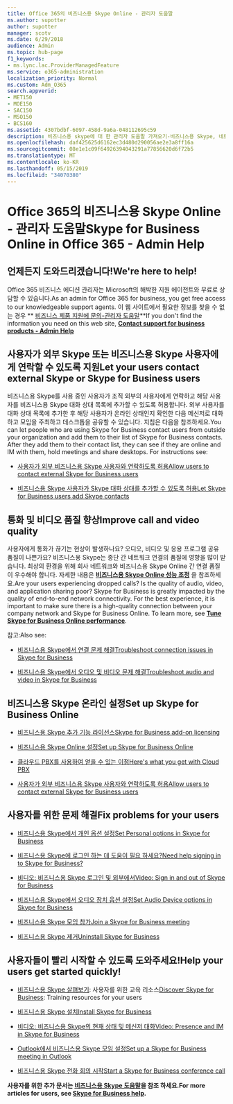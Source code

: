 ```yaml
---
title: Office 365의 비즈니스용 Skype Online - 관리자 도움말
ms.author: supotter
author: supotter
manager: scotv
ms.date: 6/29/2018
audience: Admin
ms.topic: hub-page
f1_keywords:
- ms.lync.lac.ProviderManagedFeature
ms.service: o365-administration
localization_priority: Normal
ms.custom: Adm_O365
search.appverid:
- MET150
- MOE150
- SAC150
- MSO150
- BCS160
ms.assetid: 4307bdbf-6097-458d-9a6a-048112695c59
description: 비즈니스용 skype에 대 한 관리자 도움말 가져오기-비즈니스용 Skype, 네트워크, 모임 및 IM, 사용자를 위한 외부 액세스를 설정 합니다. 설정 구성, 문제 해결 및 사용 현황 보고서 보기
ms.openlocfilehash: daf425625d6162ec3d480d290056ae2e3a8ff16a
ms.sourcegitcommit: 08e1e1c09f64926394043291a77856620d6f72b5
ms.translationtype: MT
ms.contentlocale: ko-KR
ms.lasthandoff: 05/15/2019
ms.locfileid: "34070380"
---
```

# <a name="skype-for-business-online-in-office-365---admin-help"></a><span data-ttu-id="c42d7-104">Office 365의 비즈니스용 Skype Online - 관리자 도움말</span><span class="sxs-lookup"><span data-stu-id="c42d7-104">Skype for Business Online in Office 365 - Admin Help</span></span>

## <a name="were-here-to-help"></a><span data-ttu-id="c42d7-105">언제든지 도와드리겠습니다!</span><span class="sxs-lookup"><span data-stu-id="c42d7-105">We're here to help!</span></span>

<span data-ttu-id="c42d7-106">Office 365 비즈니스 에디션 관리자는 Microsoft의 해박한 지원 에이전트와 무료로 상담할 수 있습니다.</span><span class="sxs-lookup"><span data-stu-id="c42d7-106">As an admin for Office 365 for business, you get free access to our knowledgeable support agents.</span></span> <span data-ttu-id="c42d7-107">이 웹 사이트에서 필요한 정보를 찾을 수 없는 경우 \*\* [비즈니스 제품 지원에 문의-관리자 도움말](https://support.office.com/article/32a17ca7-6fa0-4870-8a8d-e25ba4ccfd4b)\*\*</span><span class="sxs-lookup"><span data-stu-id="c42d7-107">If you don't find the information you need on this web site, **[Contact support for business products - Admin Help](https://support.office.com/article/32a17ca7-6fa0-4870-8a8d-e25ba4ccfd4b)**</span></span>
  
## <a name="let-your-users-contact-external-skype-or-skype-for-business-users"></a><span data-ttu-id="c42d7-108">사용자가 외부 Skype 또는 비즈니스용 Skype 사용자에게 연락할 수 있도록 지원</span><span class="sxs-lookup"><span data-stu-id="c42d7-108">Let your users contact external Skype or Skype for Business users</span></span>

<span data-ttu-id="c42d7-p103">비즈니스용 Skype를 사용 중인 사용자가 조직 외부의 사용자에게 연락하고 해당 사용자를 비즈니스용 Skype 대화 상대 목록에 추가할 수 있도록 허용합니다. 외부 사용자를 대화 상대 목록에 추가한 후 해당 사용자가 온라인 상태인지 확인한 다음 메신저로 대화하고 모임을 주최하고 데스크톱을 공유할 수 있습니다. 지침은 다음을 참조하세요.</span><span class="sxs-lookup"><span data-stu-id="c42d7-p103">You can let people who are using Skype for Business contact users from outside your organization and add them to their list of Skype for Business contacts. After they add them to their contact list, they can see if they are online and IM with them, hold meetings and share desktops. For instructions see:</span></span>
  
- [<span data-ttu-id="c42d7-112">사용자가 외부 비즈니스용 Skype 사용자와 연락하도록 허용</span><span class="sxs-lookup"><span data-stu-id="c42d7-112">Allow users to contact external Skype for Business users</span></span>](https://support.office.com/article/b414873a-0059-4cd5-aea1-e5d0857dbc94)
    
- [<span data-ttu-id="c42d7-113">비즈니스용 Skype 사용자가 Skype 대화 상대를 추가할 수 있도록 허용</span><span class="sxs-lookup"><span data-stu-id="c42d7-113">Let Skype for Business users add Skype contacts</span></span>](https://support.office.com/article/08666236-1894-42ae-8846-e49232bbc460)
    
## <a name="improve-call-and-video-quality"></a><span data-ttu-id="c42d7-114">통화 및 비디오 품질 향상</span><span class="sxs-lookup"><span data-stu-id="c42d7-114">Improve call and video quality</span></span>

<span data-ttu-id="c42d7-p104">사용자에게 통화가 끊기는 현상이 발생하나요? 오디오, 비디오 및 응용 프로그램 공유 품질이 나쁜가요? 비즈니스용 Skype는 종단 간 네트워크 연결의 품질에 영향을 많이 받습니다. 최상의 환경을 위해 회사 네트워크와 비즈니스용 Skype Online 간 연결 품질이 우수해야 합니다. 자세한 내용은 **[비즈니스용 Skype Online 성능 조정](tune-skype-for-business-online-performance.md)** 을 참조하세요.</span><span class="sxs-lookup"><span data-stu-id="c42d7-p104">Are your users experiencing dropped calls? Is the quality of audio, video, and application sharing poor? Skype for Business is greatly impacted by the quality of end-to-end network connectivity. For the best experience, it is important to make sure there is a high-quality connection between your company network and Skype for Business Online. To learn more, see **[Tune Skype for Business Online performance](tune-skype-for-business-online-performance.md)**.</span></span> 
  
<span data-ttu-id="c42d7-120">참고:</span><span class="sxs-lookup"><span data-stu-id="c42d7-120">Also see:</span></span>
  
- [<span data-ttu-id="c42d7-121">비즈니스용 Skype에서 연결 문제 해결</span><span class="sxs-lookup"><span data-stu-id="c42d7-121">Troubleshoot connection issues in Skype for Business</span></span>](https://support.office.com/article/ca302828-783f-425c-bbe2-356348583771)
    
- [<span data-ttu-id="c42d7-122">비즈니스용 Skype에서 오디오 및 비디오 문제 해결</span><span class="sxs-lookup"><span data-stu-id="c42d7-122">Troubleshoot audio and video in Skype for Business</span></span>](https://support.office.com/article/62777bc6-c52b-47ae-84ba-a8905c3b71dc)
    
## <a name="set-up-skype-for-business-online"></a><span data-ttu-id="c42d7-123">비즈니스용 Skype 온라인 설정</span><span class="sxs-lookup"><span data-stu-id="c42d7-123">Set up Skype for Business Online</span></span>

- [<span data-ttu-id="c42d7-124">비즈니스용 Skype 추가 기능 라이선스</span><span class="sxs-lookup"><span data-stu-id="c42d7-124">Skype for Business add-on licensing</span></span>](https://support.office.com/article/3ed752b1-5983-43f9-bcfd-760619ab40a7)
    
- [<span data-ttu-id="c42d7-125">비즈니스용 Skype Online 설정</span><span class="sxs-lookup"><span data-stu-id="c42d7-125">Set up Skype for Business Online</span></span>](https://support.office.com/article/40296968-e779-4259-980b-c2de1c044c6e)
    
- [<span data-ttu-id="c42d7-126">클라우드 PBX를 사용하여 얻을 수 있는 이점</span><span class="sxs-lookup"><span data-stu-id="c42d7-126">Here's what you get with Cloud PBX</span></span>](https://support.office.com/article/bc9756d1-8a2f-42c4-98f6-afb17c29231c)
    
- [<span data-ttu-id="c42d7-127">사용자가 외부 비즈니스용 Skype 사용자와 연락하도록 허용</span><span class="sxs-lookup"><span data-stu-id="c42d7-127">Allow users to contact external Skype for Business users</span></span>](https://support.office.com/article/b414873a-0059-4cd5-aea1-e5d0857dbc94)
    
## <a name="fix-problems-for-your-users"></a><span data-ttu-id="c42d7-128">사용자를 위한 문제 해결</span><span class="sxs-lookup"><span data-stu-id="c42d7-128">Fix problems for your users</span></span>

- [<span data-ttu-id="c42d7-129">비즈니스용 Skype에서 개인 옵션 설정</span><span class="sxs-lookup"><span data-stu-id="c42d7-129">Set Personal options in Skype for Business</span></span>](https://support.office.com/article/68bacc31-71d3-44c3-a4d4-64da78c447aa#bkmk-stop-automatic-startup)
    
- [<span data-ttu-id="c42d7-130">비즈니스용 Skype에 로그인 하는 데 도움이 필요 하세요?</span><span class="sxs-lookup"><span data-stu-id="c42d7-130">Need help signing in to Skype for Business?</span></span>](https://support.office.com/article/448b8ea7-5b33-444a-afd4-175fc9930d05)
    
- [<span data-ttu-id="c42d7-131">비디오: 비즈니스용 Skype 로그인 및 외부에서</span><span class="sxs-lookup"><span data-stu-id="c42d7-131">Video: Sign in and out of Skype for Business</span></span>](https://support.office.com/article/8abed4b3-ac48-493e-9d76-0e10140e9451)
    
- [<span data-ttu-id="c42d7-132">비즈니스용 Skype에서 오디오 장치 옵션 설정</span><span class="sxs-lookup"><span data-stu-id="c42d7-132">Set Audio Device options in Skype for Business</span></span>](https://support.office.com/article/2533d929-9814-4349-8ae4-fca29246e2ff)
    
- [<span data-ttu-id="c42d7-133">비즈니스용 Skype 모임 참가</span><span class="sxs-lookup"><span data-stu-id="c42d7-133">Join a Skype for Business meeting</span></span>](https://support.office.com/article/3862be6d-758a-4064-a016-67c0febf3cd5)
    
- [<span data-ttu-id="c42d7-134">비즈니스용 Skype 제거</span><span class="sxs-lookup"><span data-stu-id="c42d7-134">Uninstall Skype for Business</span></span>](https://support.office.com/article/28C4A036-7F22-406C-B7F4-87894CBAF902)
    
## <a name="help-your-users-get-started-quickly"></a><span data-ttu-id="c42d7-135">사용자들이 빨리 시작할 수 있도록 도와주세요!</span><span class="sxs-lookup"><span data-stu-id="c42d7-135">Help your users get started quickly!</span></span>

- <span data-ttu-id="c42d7-136">[비즈니스용 Skype 살펴보기](https://support.office.com/article/8a3491a3-c095-4718-80cf-cbbe4afe4eba): 사용자를 위한 교육 리소스</span><span class="sxs-lookup"><span data-stu-id="c42d7-136">[Discover Skype for Business](https://support.office.com/article/8a3491a3-c095-4718-80cf-cbbe4afe4eba): Training resources for your users</span></span> 
    
- [<span data-ttu-id="c42d7-137">비즈니스용 Skype 설치</span><span class="sxs-lookup"><span data-stu-id="c42d7-137">Install Skype for Business</span></span>](https://support.office.com/article/8a0d4da8-9d58-44f9-9759-5c8f340cb3fb)
    
- [<span data-ttu-id="c42d7-138">비디오: 비즈니스용 Skype의 현재 상태 및 메신저 대화</span><span class="sxs-lookup"><span data-stu-id="c42d7-138">Video: Presence and IM in Skype for Business</span></span>](https://support.office.com/article/c873b869-4ce0-4375-9bea-5de150eaf081)
    
- [<span data-ttu-id="c42d7-139">Outlook에서 비즈니스용 Skype 모임 설정</span><span class="sxs-lookup"><span data-stu-id="c42d7-139">Set up a Skype for Business meeting in Outlook</span></span>](https://support.office.com/article/b8305620-d16e-4667-989d-4a977aad6556)
    
- [<span data-ttu-id="c42d7-140">비즈니스용 Skype 전화 회의 시작</span><span class="sxs-lookup"><span data-stu-id="c42d7-140">Start a Skype for Business conference call</span></span>](https://support.office.com/article/8dc8ac52-91ac-4db9-8672-11551fdaf997)
    
 <span data-ttu-id="c42d7-141">**사용자를 위한 추가 문서는 [비즈니스용 Skype 도움말](https://support.office.com/article/4fbe07ce-6b15-4a06-bcf0-baea57890410)을 참조 하세요.**</span><span class="sxs-lookup"><span data-stu-id="c42d7-141">**For more articles for users, see [Skype for Business help](https://support.office.com/article/4fbe07ce-6b15-4a06-bcf0-baea57890410).**</span></span>
  

